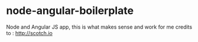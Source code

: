node-angular-boilerplate
========================

Node and Angular JS app, this is what makes sense and work for me
credits to : http://scotch.io
